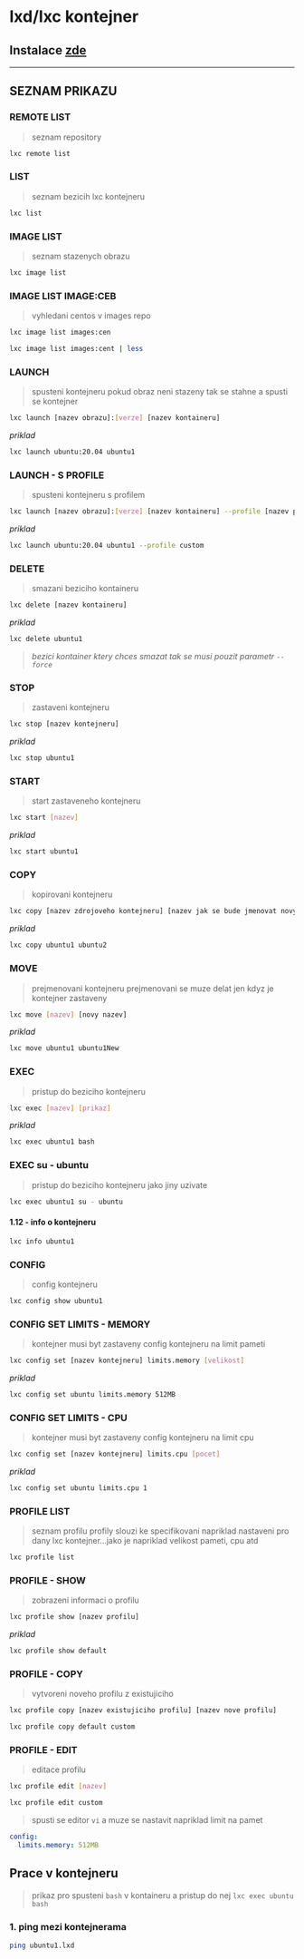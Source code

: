 # lxd/lxc kontejner

## Instalace [zde](./install.md)
---
## SEZNAM PRIKAZU

### REMOTE LIST
> seznam repository
```bash
lxc remote list
```

### LIST
> seznam bezicih lxc kontejneru
```bash
lxc list
```

### IMAGE LIST
> seznam stazenych obrazu
```bash
lxc image list
```

### IMAGE LIST IMAGE:CEB
> vyhledani centos v images repo
```bash
lxc image list images:cen
```
```bash
lxc image list images:cent | less
```

### LAUNCH
> spusteni kontejneru
> pokud obraz neni stazeny tak se stahne a spusti se kontejner

```bash
lxc launch [nazev obrazu]:[verze] [nazev kontaineru]
```
*priklad*
```bash
lxc launch ubuntu:20.04 ubuntu1
```

### LAUNCH - S PROFILE
> spusteni kontejneru s profilem

```bash
lxc launch [nazev obrazu]:[verze] [nazev kontaineru] --profile [nazev profilu]
```
*priklad*
```bash
lxc launch ubuntu:20.04 ubuntu1 --profile custom
```

### DELETE
> smazani beziciho kontaineru
```bash
lxc delete [nazev kontaineru]
```

*priklad*

```bash
lxc delete ubuntu1
```
> _bezici kontainer ktery chces smazat tak se musi pouzit parametr `--force`_

### STOP
> zastaveni kontejneru
```bash
lxc stop [nazev kontejneru]
```
*priklad*
```bash
lxc stop ubuntu1
```

### START
> start zastaveneho kontejneru
```bash
lxc start [nazev]
```

*priklad*
```bash
lxc start ubuntu1
```
### COPY
> kopirovani kontejneru
```bash
lxc copy [nazev zdrojoveho kontejneru] [nazev jak se bude jmenovat novy kontejner]
```

*priklad*
```bash
lxc copy ubuntu1 ubuntu2
```

### MOVE
> prejmenovani kontejneru
> prejmenovani se muze delat jen kdyz je kontejner zastaveny
```bash
lxc move [nazev] [novy nazev]
```
*priklad*
```bash
lxc move ubuntu1 ubuntu1New
```


### EXEC
> pristup do beziciho kontejneru
```bash
lxc exec [nazev] [prikaz]
```
*priklad*
```bash
lxc exec ubuntu1 bash
```
### EXEC su - ubuntu
> pristup do beziciho kontejneru jako jiny uzivate
```bash
lxc exec ubuntu1 su - ubuntu
```
#### 1.12 - info o kontejneru
```bash
lxc info ubuntu1
```

### CONFIG
> config kontejneru
```bash
lxc config show ubuntu1
```

### CONFIG SET LIMITS - MEMORY
> kontejner musi byt zastaveny
> config kontejneru na limit pameti
```bash
lxc config set [nazev kontejneru] limits.memory [velikost]
```
*priklad*

```bash
lxc config set ubuntu limits.memory 512MB
```

### CONFIG SET LIMITS - CPU
> kontejner musi byt zastaveny
> config kontejneru na limit cpu
```bash
lxc config set [nazev kontejneru] limits.cpu [pocet]
```
*priklad*

```bash
lxc config set ubuntu limits.cpu 1
```



### PROFILE LIST
> seznam profilu
> profily slouzi ke specifikovani napriklad nastaveni pro dany lxc kontejner...jako je napriklad velikost pameti, cpu atd
```bash
lxc profile list
```

### PROFILE - SHOW
> zobrazeni informaci o profilu
```bash
lxc profile show [nazev profilu]
```
*priklad*
```bash
lxc profile show default
```

### PROFILE - COPY
> vytvoreni noveho profilu z existujiciho

```bash
lxc profile copy [nazev existujiciho profilu] [nazev nove profilu]
```

```bash
lxc profile copy default custom
```

### PROFILE - EDIT
> editace profilu

```bash
lxc profile edit [nazev]
```

```bash
lxc profile edit custom
```
> spusti se editor `vi` a muze se nastavit napriklad limit na pamet
```yaml
config:
  limits.memory: 512MB
```

## Prace v kontejneru

> prikaz pro spusteni `bash` v kontaineru a pristup do nej `lxc exec ubuntu bash`

### 1. ping mezi kontejnerama

```bash
ping ubuntu1.lxd
```

